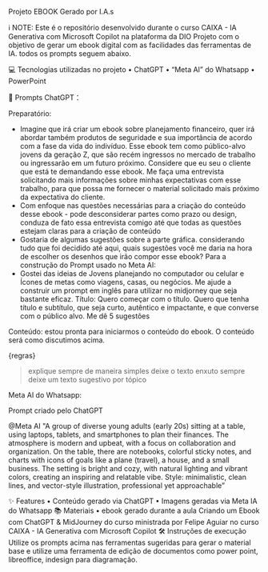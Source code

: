 Projeto EBOOK Gerado por I.A.s

ℹ️ NOTE: Este é o repositório desenvolvido durante o curso CAIXA - IA Generativa com Microsoft Copilot na plataforma da DIO
Projeto com o objetivo de gerar um ebook digital com as facilidades das ferramentas de IA. todos os prompts seguem abaixo.

💻 Tecnologias utilizadas no projeto
•	ChatGPT
•	“Meta AI” do Whatsapp
•	PowerPoint


🧠 Prompts
ChatGPT：

Preparatório: 	
- Imagine que irá criar um ebook sobre planejamento financeiro, quer irá abordar também produtos de seguridade e sua importância de acordo com a fase da vida do indivíduo. Esse ebook tem como público-alvo jovens da geração Z, que são recém ingressos no mercado de trabalho ou ingressarão em um futuro próximo. Considere que eu seu o cliente que está te demandando esse ebook. Me faça uma entrevista solicitando mais informações sobre minhas expectativas com esse trabalho, para que possa me fornecer o material solicitado mais próximo da expectativa do cliente.
- Com enfoque nas questões necessárias para a criação do conteúdo desse ebook - pode desconsiderar partes como prazo ou design, conduza de fato essa entrevista comigo até que todas as questões estejam claras para a criação de conteúdo
- Gostaria de algumas sugestões sobre a parte gráfica. considerando tudo que foi decidido até aqui, quais sugestões você me daria na hora de escolher os desenhos que irão compor esse ebook?
Para a construção do Prompt usado no Meta AI:
- Gostei das ideias de Jovens planejando no computador ou celular e Ícones de metas como viagens, casas, ou negócios. Me ajude a construir um prompt em inglês para utilizar no midjorney que seja bastante eficaz.
Título:
Quero começar com o título. Quero que tenha título e subtítulo,  que seja curto, autêntico e impactante, e que converse com o público alvo. Me dê 5 sugestões

Conteúdo:
estou pronta para iniciarmos o conteúdo do ebook. O conteúdo será como discutimos acima. 

{regras}

>explique sempre de maneira simples 
>deixe o texto enxuto 
>sempre deixe um texto sugestivo por tópico

Meta AI do Whatsapp:

Prompt criado pelo ChatGPT

@Meta AI "A group of diverse young adults (early 20s) sitting at a table, using laptops, tablets, and smartphones to plan their finances. The atmosphere is modern and upbeat, with a focus on collaboration and organization. On the table, there are notebooks, colorful sticky notes, and charts with icons of goals like a plane (travel), a house, and a small business. The setting is bright and cozy, with natural lighting and vibrant colors, creating an inspiring and relatable vibe. Style: minimalistic, clean lines, and vector-style illustration, professional yet approachable”

✨ Features
•	Conteúdo gerado via ChatGPT
•	Imagens geradas via Meta IA do Whatsapp
📚 Materiais
•	ebook gerado durante a aula Criando um Ebook com ChatGPT & MidJourney do curso ministrada por Felipe Aguiar no curso CAIXA - IA Generativa com Microsoft Copilot
🛠️ Instruções de execução
Utilize os prompts acima nas ferramentas sugeridas para gerar o material base e utilize uma ferramenta de edição de documentos como power point, libreoffice, indesign para diagramação.

